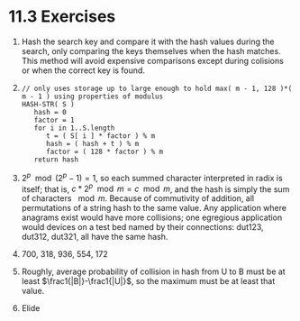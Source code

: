 # 11.3 Exercises

1. Hash the search key and compare it with the hash values during the search, only comparing the keys themselves when the hash matches. This method will avoid expensive comparisons except during colisions or when the correct key is found.

2. ```
   // only uses storage up to large enough to hold max( m - 1, 128 )*( m - 1 ) using properties of modulus
   HASH-STR( S )
      hash = 0
      factor = 1
      for i in 1..S.length
         t = ( S[ i ] * factor ) % m
         hash = ( hash + t ) % m
         factor = ( 128 * factor ) % m
      return hash
   ```

3. $2^p\mod(2^p-1)=1$, so each summed character interpreted in radix is itself; that is, $c*2^p\mod m=c\mod m$, and the hash is simply the sum of characters $\mod m$. Because of commutivity of addition, all permutations of a string hash to the same value. Any application where anagrams exist would have more collisions; one egregious application would devices on a test bed named by their connections: dut123, dut312, dut321, all have the same hash.

4. 700, 318, 936, 554, 172

5. Roughly, average probability of collision in hash from U to B must be at least $\frac1{|B|}-\frac1{|U|}$, so the maximum must be at least that value.

6. Elide